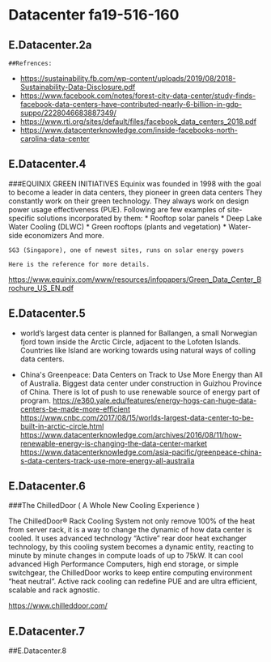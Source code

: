 # Datacenter fa19-516-160
## E.Datacenter.2a
    ##Refrences:
* <https://sustainability.fb.com/wp-content/uploads/2019/08/2018-Sustainability-Data-Disclosure.pdf>
* <https://www.facebook.com/notes/forest-city-data-center/study-finds-facebook-data-centers-have-contributed-nearly-6-billion-in-gdp-suppo/2228046683887349/>
* <https://www.rti.org/sites/default/files/facebook_data_centers_2018.pdf>
* <https://www.datacenterknowledge.com/inside-facebooks-north-carolina-data-center>



## E.Datacenter.4
   ###EQUINIX GREEN INITIATIVES
    Equinix was founded in 1998 with the goal to become a leader in data centers, they pioneer in green data centers
    They constantly work on their green technology. They always work on design power usage effectiveness (PUE).
    Following are few examples of site-specific solutions  incorporated by them:
    * Rooftop solar panels
    * Deep Lake Water Cooling (DLWC)
    * Green rooftops (plants and vegetation)
    * Water-side economizers
    And more.
    
    SG3 (Singapore), one of newest sites, runs on solar energy powers
    
    Here is the reference for more details.
   <https://www.equinix.com/www/resources/infopapers/Green_Data_Center_Brochure_US_EN.pdf>
   
## E.Datacenter.5
* world’s largest data center is planned for Ballangen, a small Norwegian fjord town inside the Arctic Circle, adjacent to the Lofoten Islands.
Countries like Island are working towards using natural ways of colling data centers.

* China's Greenpeace:  Data Centers on Track to Use More Energy than All of Australia. Biggest data center under construction in  Guizhou Province of China.
There is lot of push to use renewable source of energy part of program.
<https://e360.yale.edu/features/energy-hogs-can-huge-data-centers-be-made-more-efficient>
<https://www.cnbc.com/2017/08/15/worlds-largest-data-center-to-be-built-in-arctic-circle.html>
<https://www.datacenterknowledge.com/archives/2016/08/11/how-renewable-energy-is-changing-the-data-center-market>
<https://www.datacenterknowledge.com/asia-pacific/greenpeace-china-s-data-centers-track-use-more-energy-all-australia>

## E.Datacenter.6
###The ChilledDoor 
( A Whole New Cooling Experience )

The ChilledDoor® Rack Cooling System not only remove 100% of the heat from server rack, it is a way to change the dynamic of how data center is cooled.
It uses advanced technology “Active” rear door heat exchanger technology, by this cooling system becomes a dynamic entity, reacting to minute by minute changes in compute loads of up to 75kW. 
It can cool advanced High Performance Computers, high end storage, or simple switchgear, the ChilledDoor works to keep entire computing environment “heat neutral”.
Active rack cooling can redefine PUE and are ultra efficient, scalable and rack agnostic.

<https://www.chilleddoor.com/>
   
## E.Datacenter.7


##E.Datacenter.8   
   